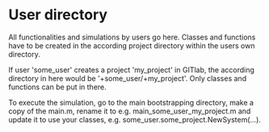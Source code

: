User directory
==============

All functionalities and simulations by users go here. Classes and functions have to be created in the according project directory within the users own directory.

If user 'some_user' creates a project 'my_project' in GITlab, the according directory in here would be '+some_user/+my_project'. Only classes and functions can be put in there.

To execute the simulation, go to the main bootstrapping directory, make a copy of the main.m, rename it to e.g. main_some_user_my_project.m and update it to use your classes, e.g. some_user.some_project.NewSystem(...).